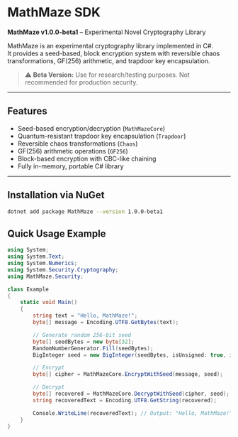 # MathMaze SDK

**MathMaze v1.0.0-beta1** – Experimental Novel Cryptography Library

MathMaze is an experimental cryptography library implemented in C#.  
It provides a seed-based, block encryption system with reversible chaos transformations, GF(256) arithmetic, and trapdoor key encapsulation.

> ⚠️ **Beta Version:** Use for research/testing purposes. Not recommended for production security.

---

## Features

- Seed-based encryption/decryption (`MathMazeCore`)
- Quantum-resistant trapdoor key encapsulation (`Trapdoor`)
- Reversible chaos transformations (`Chaos`)
- GF(256) arithmetic operations (`GF256`)
- Block-based encryption with CBC-like chaining
- Fully in-memory, portable C# library

---

## Installation via NuGet

```bash
dotnet add package MathMaze --version 1.0.0-beta1
 ```

## Quick Usage Example
```csharp
using System;
using System.Text;
using System.Numerics;
using System.Security.Cryptography;
using MathMaze.Security;

class Example
{
    static void Main()
    {
        string text = "Hello, MathMaze!";
        byte[] message = Encoding.UTF8.GetBytes(text);

        // Generate random 256-bit seed
        byte[] seedBytes = new byte[32];
        RandomNumberGenerator.Fill(seedBytes);
        BigInteger seed = new BigInteger(seedBytes, isUnsigned: true, isBigEndian: false);

        // Encrypt
        byte[] cipher = MathMazeCore.EncryptWithSeed(message, seed);

        // Decrypt
        byte[] recovered = MathMazeCore.DecryptWithSeed(cipher, seed);
        string recoveredText = Encoding.UTF8.GetString(recovered);

        Console.WriteLine(recoveredText); // Output: "Hello, MathMaze!"
    }
}
```

